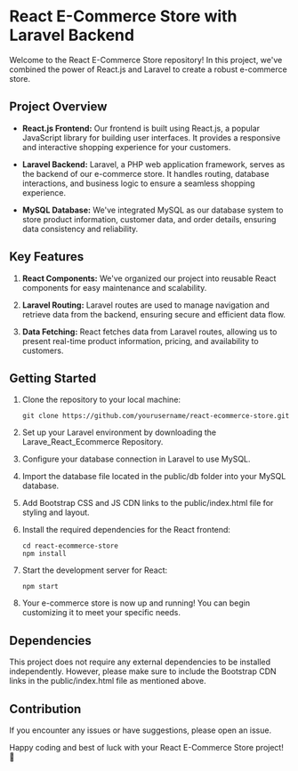 # React E-Commerce Store with Laravel Backend

Welcome to the React E-Commerce Store repository! In this project, we've combined the power of React.js and Laravel to create a robust e-commerce store.

## Project Overview

- **React.js Frontend:** Our frontend is built using React.js, a popular JavaScript library for building user interfaces. It provides a responsive and interactive shopping experience for your customers.

- **Laravel Backend:** Laravel, a PHP web application framework, serves as the backend of our e-commerce store. It handles routing, database interactions, and business logic to ensure a seamless shopping experience.

- **MySQL Database:** We've integrated MySQL as our database system to store product information, customer data, and order details, ensuring data consistency and reliability.

## Key Features

1. **React Components:** We've organized our project into reusable React components for easy maintenance and scalability.

2. **Laravel Routing:** Laravel routes are used to manage navigation and retrieve data from the backend, ensuring secure and efficient data flow.

3. **Data Fetching:** React fetches data from Laravel routes, allowing us to present real-time product information, pricing, and availability to customers.

## Getting Started

1. Clone the repository to your local machine:

   ```shell
   git clone https://github.com/yourusername/react-ecommerce-store.git
   ```

2. Set up your Laravel environment by downloading the Larave_React_Ecommerce Repository.

3. Configure your database connection in Laravel to use MySQL.
  
5. Import the database file located in the public/db folder into your MySQL database.
  
6. Add Bootstrap CSS and JS CDN links to the public/index.html file for styling and layout.

7. Install the required dependencies for the React frontend:

   ```shell
   cd react-ecommerce-store
   npm install
   ```

8. Start the development server for React:

   ```shell
   npm start
   ```

9. Your e-commerce store is now up and running! You can begin customizing it to meet your specific needs.

## Dependencies
This project does not require any external dependencies to be installed independently. However, please make sure to include the Bootstrap CDN links in the public/index.html file as mentioned above.

## Contribution

If you encounter any issues or have suggestions, please open an issue.

Happy coding and best of luck with your React E-Commerce Store project! 🚀

